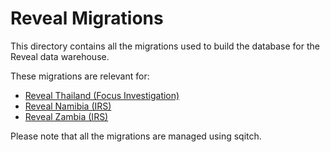 # Reveal Migrations

This directory contains all the migrations used to build the database for the Reveal data warehouse.

These migrations are relevant for:

- [Reveal Thailand (Focus Investigation)](5-FI/1-Thailand-2019/README.md)
- [Reveal Namibia (IRS)](5-IRS/3-Namibia-2019/README.md)
- [Reveal Zambia (IRS)](5-IRS/2-Zambia-2019/README.md)

Please note that all the migrations are managed using sqitch.
